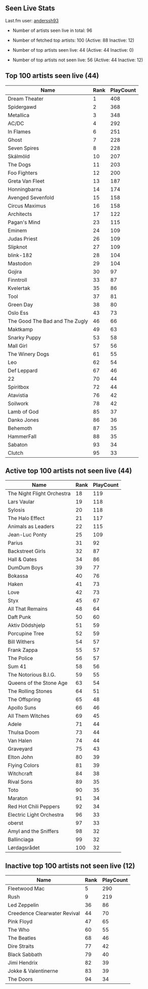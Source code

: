 ## Seen Live Stats

Last.fm user: [anderssh93](https://www.last.fm/user/anderssh93)

- Number of artists seen live in total: 96

- Number of fetched top artists: 100 (Active: 88 Inactive: 12)

- Number of top artists seen live: 44 (Active: 44 Inactive: 0)

- Number of top artists not seen live: 56 (Active: 44 Inactive: 12)

## Top 100 artists seen live (44)

Name                           | Rank | PlayCount
------------------------------ | ---- | ---------
Dream Theater                  | 1    | 408      
Spidergawd                     | 2    | 368      
Metallica                      | 3    | 348      
AC/DC                          | 4    | 292      
In Flames                      | 6    | 251      
Ghost                          | 7    | 228      
Seven Spires                   | 8    | 228      
Skálmöld                       | 10   | 207      
The Dogs                       | 11   | 203      
Foo Fighters                   | 12   | 200      
Greta Van Fleet                | 13   | 187      
Honningbarna                   | 14   | 174      
Avenged Sevenfold              | 15   | 158      
Circus Maximus                 | 16   | 158      
Architects                     | 17   | 122      
Pagan's Mind                   | 23   | 115      
Eminem                         | 24   | 109      
Judas Priest                   | 26   | 109      
Slipknot                       | 27   | 109      
blink-182                      | 28   | 104      
Mastodon                       | 29   | 104      
Gojira                         | 30   | 97       
Finntroll                      | 33   | 87       
Kvelertak                      | 35   | 86       
Tool                           | 37   | 81       
Green Day                      | 38   | 80       
Oslo Ess                       | 43   | 73       
The Good The Bad and The Zugly | 46   | 66       
Maktkamp                       | 49   | 63       
Snarky Puppy                   | 53   | 58       
Mall Girl                      | 57   | 56       
The Winery Dogs                | 61   | 55       
Leo                            | 62   | 54       
Def Leppard                    | 67   | 46       
22                             | 70   | 44       
Spiritbox                      | 72   | 44       
Atavistia                      | 76   | 42       
Soilwork                       | 78   | 42       
Lamb of God                    | 85   | 37       
Danko Jones                    | 86   | 36       
Behemoth                       | 87   | 35       
HammerFall                     | 88   | 35       
Sabaton                        | 93   | 34       
Clutch                         | 95   | 33       

## Active top 100 artists not seen live (44)

Name                       | Rank | PlayCount
-------------------------- | ---- | ---------
The Night Flight Orchestra | 18   | 119      
Lars Vaular                | 19   | 118      
Sylosis                    | 20   | 118      
The Halo Effect            | 21   | 117      
Animals as Leaders         | 22   | 115      
Jean-Luc Ponty             | 25   | 109      
Parius                     | 31   | 92       
Backstreet Girls           | 32   | 87       
Hall & Oates               | 34   | 86       
DumDum Boys                | 39   | 77       
Bokassa                    | 40   | 76       
Haken                      | 41   | 73       
Love                       | 42   | 73       
Styx                       | 45   | 67       
All That Remains           | 48   | 64       
Daft Punk                  | 50   | 60       
Aktiv Dödshjelp            | 51   | 59       
Porcupine Tree             | 52   | 59       
Bill Withers               | 54   | 57       
Frank Zappa                | 55   | 57       
The Police                 | 56   | 57       
Sum 41                     | 58   | 56       
The Notorious B.I.G.       | 59   | 55       
Queens of the Stone Age    | 63   | 54       
The Rolling Stones         | 64   | 51       
The Offspring              | 65   | 48       
Apollo Suns                | 66   | 46       
All Them Witches           | 69   | 45       
Adele                      | 71   | 44       
Thulsa Doom                | 73   | 44       
Van Halen                  | 74   | 44       
Graveyard                  | 75   | 43       
Elton John                 | 80   | 39       
Flying Colors              | 81   | 39       
Witchcraft                 | 84   | 38       
Rival Sons                 | 89   | 35       
Toto                       | 90   | 35       
Maraton                    | 91   | 34       
Red Hot Chili Peppers      | 92   | 34       
Electric Light Orchestra   | 96   | 33       
oberst                     | 97   | 33       
Amyl and the Sniffers      | 98   | 32       
Ballinciaga                | 99   | 32       
Lørdagsrådet               | 100  | 32       

## Inactive top 100 artists not seen live (12)

Name                         | Rank | PlayCount
---------------------------- | ---- | ---------
Fleetwood Mac                | 5    | 290      
Rush                         | 9    | 219      
Led Zeppelin                 | 36   | 86       
Creedence Clearwater Revival | 44   | 70       
Pink Floyd                   | 47   | 65       
The Who                      | 60   | 55       
The Beatles                  | 68   | 46       
Dire Straits                 | 77   | 42       
Black Sabbath                | 79   | 40       
Jimi Hendrix                 | 82   | 39       
Jokke & Valentinerne         | 83   | 39       
The Doors                    | 94   | 34       
